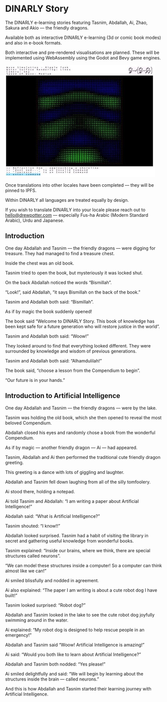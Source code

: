 # DINARLY Story
The DINARLY e-learning stories featuring Tasnim, Abdallah, Ai, Zhao, Sakura and Akio — the friendly dragons.

Available both as interactive DINARLY e-learning (3d or comic book modes) and also in e-book formats.

Both interactive and pre-rendered visualisations are planned. These will be implemented using WebAssembly using the Godot and Bevy game engines.

[![Interactive visualisations](/img/visualisations.jpg)](https://www.youtube.com/watch?v=XoGHKp3PiHQ "Interactive visualisations")

Once translations into other locales have been completed — they will be pinned to IPFS.

Within DINARLY all languages are treated equally by design.

If you wish to translate DINARLY into your locale please reach out to hello@drewpotter.com — especially Fus-ha Arabic (Modern Standard Arabic), Urdu and Japanese.

## Introduction
One day Abdallah and Tasnim — the friendly dragons — were digging for treasure. They had managed to find a treasure chest.

Inside the chest was an old book.

Tasnim tried to open the book, but mysteriously it was locked shut.

On the back Abdallah noticed the words “Bismillah”.

“Look!”, said Abdallah, “it says Bismillah on the back of the book.”

Tasnim and Abdallah both said: “Bismillah”.

As if by magic the book suddenly opened!

The book said “Welcome to DINARLY Story. This book of knowledge has been kept safe for a future generation who will restore justice in the world”.

Tasnim and Abdallah both said: “Woow!”

They looked around to find that everything looked different. They were surrounded by knowledge and wisdom of previous generations. 

Tasnim and Abdallah both said: “Alhamdulilah!”

The book said, “choose a lesson from the Compendium to begin”.

“Our future is in your hands.”

## Introduction to Artificial Intelligence

One day Abdallah and Tasnim — the friendly dragons — were by the lake.

Tasnim was holding the old book, which she then opened to reveal the most beloved Compendium.

Abdallah closed his eyes and randomly chose a book from the wonderful Compendium.

As if by magic — another friendly dragon —  Ai — had appeared.

Tasnim, Abdallah and Ai then performed the traditional cute friendly dragon greeting.

This greeting is a dance with lots of giggling and laughter.

Abdallah and Tasnim fell down laughing from all of the silly tomfoolery.

Ai stood there, holding a notepad.

Ai told Tasnim and Abdallah: “I am writing a paper about Artificial Intelligence!”

Abdallah said: “What is Artificial Intelligence?”

Tasnim shouted: “I know!!”

Abdallah looked surprised. Tasnim had a habit of visiting the library in secret and gathering useful knowledge from wonderful books.

Tasnim explained: “Inside our brains, where we think, there are special structures called neurons”.

“We can model these structures inside a computer! So a computer can think almost like we can!”

Ai smiled blissfully and nodded in agreement.

Ai also explained: “The paper I am writing is about a cute robot dog I have built!”

Tasnim looked surprised: “Robot dog?”

Abdallah and Tasnim looked in the lake to see the cute robot dog joyfully swimming around in the water.

Ai explained: “My robot dog is designed to help rescue people in an emergency!”

Abdallah and Tasnim said “Woow! Artificial Intelligence is amazing!”

Ai said: “Would you both like to learn about Artificial Intelligence?”

Abdallah and Tasnim both nodded: “Yes please!”

Ai smiled delightfully and said: “We will begin by learning about the structures inside the brain — called neurons.”

And this is how Abdallah and Tasnim started their learning journey with Artificial Intelligence.
